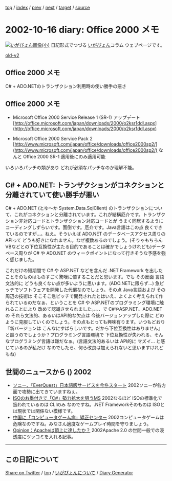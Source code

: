 [top](https://igapyon.github.io/diary/) 
 / [index](https://igapyon.github.io/diary/2002/index.html) 
 / [prev](https://igapyon.github.io/diary/2002/ig021015.html) 
 / [next](https://igapyon.github.io/diary/2002/ig021017.html) 
 / [target](https://igapyon.github.io/diary/2002/ig021016.html) 
 / [source](https://github.com/igapyon/diary/blob/gh-pages/2002/ig021016.html.src.md) 

2002-10-16 diary: Office 2000 メモ
=====================================================================================================
[![いがぴょん画像(小)](https://igapyon.github.io/diary/images/iga200306s.jpg "いがぴょん")](https://igapyon.github.io/diary/memo/memoigapyon.html) 日記形式でつづる [いがぴょん](https://igapyon.github.io/diary/memo/memoigapyon.html)コラム ウェブページです。

[old-v2](ig021016-orig.html)

## Office 2000 メモ

C# + ADO.NETのトランザクション利用時の使い勝手の悪さ


## Office 2000 メモ

* Microsoft Office 2000 Service Release 1 (SR-1) アップデート
  [http://office.microsoft.com/japan/downloads/2000/o2ksr1ddl.aspx](http://office.microsoft.com/japan/downloads/2000/o2ksr1ddl.aspx)
  
* Microsoft Office 2000 Service Pack 2
  [http://www.microsoft.com/japan/office/downloads/office2000sp2/](http://www.microsoft.com/japan/office/downloads/office2000sp2/)
  なんと Office 2000 SR-1 適用後にのみ適用可能

いろいろパッチの類があり どれが必須なパッチなのか理解不能。

## C# + ADO.NET: トランザクションがコネクションと分離されていて使い勝手が悪い

C# + ADO.NET (とゆ～か System.Data.SqlClient) のトランザクションについて、これがコネクションと分離されています。これが結構厄介です。トランザクション非対応コードとトランザクション対応コードとが うまく同居するように コーディングしずらいです。面倒です。厄介です。Java言語はこの点 良くできているのですが…。ねえ。そういえば ADO.NET のデータベースアクセス周りのAPIって どうも好きになれません。なぜ複数あるのでしょう。(そりゃもちろん
VBなどとの下位互換性が主たる目的であることは確かでしょうけれども)データベース周りが C# や ADO.NET のウィークポイントになって行きそうな予感を強く感じました。

これだけの短期間で C# や ASP.NET などを含んだ .NET Framework を出したことそのものはものすごく驚嘆に値することだと思います。でも その反面 言語文法的に どうも良くない点が多いように思います。(ADO.NETに限らず…) 急ピッチでソフトウェアを開発した代償なのでしょう。その点 Java言語および その周辺の技術は そこそこ急ピッチで開発されたとはいえ、よくよく考えられて作られているのだなぁ、ということを
C# や ASP.NETのプログラミング環境に触れることにより 改めて認識させられました。、、、で C#やASP.NET、ADO.NETの それら文法的、あるいはAPI的な欠点は 今後バージョンアップした際に どのように克服していくのでしょう。その点もとっても興味有ります。いつもどおり『新バージョンは こんなにすばらしいです。だから下位互換性はありません』と謳うのでしょうか？プログラミング言語環境で 下位互換性が失われる、そんなプログラミング言語は嫌だなぁ。(言語文法的あるいは API的に マズイ… と感じているのが私だけ なのでしたら、何ら改良は加えられないと思いますけれどもね)

## 世間のニュースから () 2002

* [ソニー、「EverQuest」日本語版サービスを今冬スタート](http://www.zdnet.co.jp/news/0210/15/njbt_04.html)  2002ソニーが各方面で攻勢に出てきていますねぇ。
* [ISOのお墨付きで「C#」勢力拡大を狙うMS](http://www.zdnet.co.jp/news/0210/15/ne00_csharp.html)  2002なるほど ISOの標準化で扱われているのは CLIのみ なのですね。.NET Frameworkそのものは ISOとは現状では関係ない模様です。
* [中国に「コンピュータゲーム病」矯正センター](http://www.zdnet.co.jp/news/0210/15/njbt_12.html)  2002コンピュータゲームは危険なのですね。みなさん適度なゲームプレイ時間を守りましょう。
* [Opinion：Apacheは頂上に達したか？](http://www.zdnet.co.jp/enterprise/0210/15/op02.html)  2002Apache 2.0 の世間一般での浸透度にツッコミを入れる記事。

----------------------------------------------------------------------------------------------------

## この日記について

[Share on Twitter](https://twitter.com/intent/tweet?hashtags=igapyon%2Cdiary%2C%E3%81%84%E3%81%8C%E3%81%B4%E3%82%87%E3%82%93&text=Office+2000+%E3%83%A1%E3%83%A2&url=https%3A%2F%2Figapyon.github.io%2Fdiary%2F2002%2Fig021016.html) / [top](../index.html) / [いがぴょんについて](https://igapyon.github.io/diary/memo/memoigapyon.html) / [Diary Generator](https://github.com/igapyon/igapyonv3)
